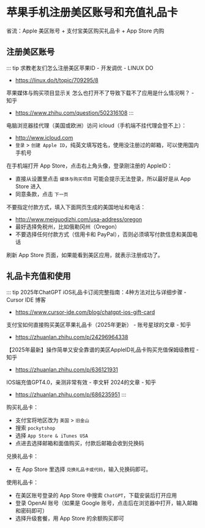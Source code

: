 # 苹果手机注册美区账号和充值礼品卡

省流：Apple 美区账号 + 支付宝美区购买礼品卡 + App Store 内购

## 注册美区账号
::: tip 求教老友们怎么注册美区苹果ID - 开发调优 - LINUX DO
* https://linux.do/t/topic/709295/8

苹果媒体与购买项目显示关 怎么也打开不了导致下载不了应用是什么情况啊？ - 知乎
* https://www.zhihu.com/question/502316108
:::

电脑浏览器挂代理（美国或欧洲）访问 icloud（手机端不挂代理会登不上）：
* http://www.icloud.com
* `登录` > `创建 Apple ID`，纯英文填写姓名，使用没注册过的邮箱，可以使用国内手机号

在手机端打开 App Store，点击右上角头像，登录刚注册的 AppleID：
* 直接从设置里点击 `媒体与购买项目` 可能会提示无法登录，所以最好是从 App Store 进入
* 同意条款，点击 `下一页`

不要指定付款方式，填入下面网页生成的美国地址和电话：
* http://www.meiguodizhi.com/usa-address/oregon
* 最好选择免税州，比如俄勒冈州（Oregon）
* 不要选择任何付款方式（信用卡和 PayPal），否则必须填写付款信息和美国电话

刷新 App Store 页面，如果能看到美区应用，就表示注册成功了。

## 礼品卡充值和使用

::: tip 2025年ChatGPT iOS礼品卡订阅完整指南：4种方法对比与详细步骤 - Cursor IDE 博客
* https://www.cursor-ide.com/blog/chatgpt-ios-gift-card

支付宝如何直接购买美区苹果礼品卡（2025年更新） - 账号星球的文章 - 知乎
* https://zhuanlan.zhihu.com/p/24296964338

【2025年最新】操作简单又安全靠谱的美区AppleID礼品卡购买充值保姆级教程 - 知乎
* https://zhuanlan.zhihu.com/p/636121931

IOS端充值GPT4.0，亲测非常有效 - 李文轩 2024的文章 - 知乎
* https://zhuanlan.zhihu.com/p/686235951
:::

购买礼品卡：

* 支付宝将地区改为 `美国` > `旧金山`
* 搜索 `pockytshop`
* 选择 `App Store & iTunes USA`
* 点进去选择邮箱和面值购买，付款后邮箱会收到兑换码

兑换礼品卡：
* 在 App Store 里选择 `兑换礼品卡或代码`，输入兑换码即可。

使用礼品卡：
* 在美区账号登录的 App Store 中搜索 `ChatGPT`，下载安装后打开应用
* 登录 OpenAI 账号（如果是 Google 账号，点击后在浏览器中打开，输入邮箱和密码即可）
* 选择升级套餐，用 App Store 的余额购买即可
